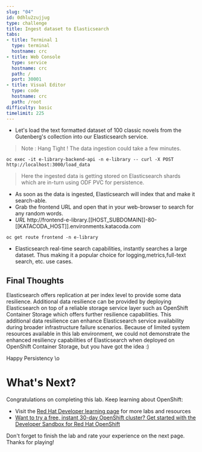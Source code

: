 ```yaml
---
slug: "04"
id: 0dhlu2zujjug
type: challenge
title: Ingest dataset to Elasticsearch
tabs:
- title: Terminal 1
  type: terminal
  hostname: crc
- title: Web Console
  type: service
  hostname: crc
  path: /
  port: 30001
- title: Visual Editor
  type: code
  hostname: crc
  path: /root
difficulty: basic
timelimit: 225
---
```

- Let's load the text formatted dataset of 100 classic novels from the Gutenberg's collection into our Elasticsearch service.

> Note : Hang Tight ! The data ingestion could take a few minutes.

```
oc exec -it e-library-backend-api -n e-library -- curl -X POST http://localhost:3000/load_data
```

> Here the ingested data is getting stored on Elasticsearch shards which are in-turn using ODF PVC for persistence.

- As soon as the data is ingested, Elasticsearch will index that and make it search-able.
- Grab the frontend URL and open that in your web-browser to search for any random words.
- _URL_ http://frontend-e-library.[[HOST_SUBDOMAIN]]-80-[[KATACODA_HOST]].environments.katacoda.com

```
oc get route frontend -n e-library
```

- Elasticsearch real-time search capabilities, instantly searches a large dataset. Thus making it a popular choice for logging,metrics,full-text search, etc. use cases.

## Final Thoughts

Elasticsearch offers replication at per index level to provide some data resilience. Additional data resilience can be provided by deploying Elasticsearch on top of a reliable storage service layer such as OpenShift Container Storage which offers further resilience capabilities. This additional data resilience can enhance Elasticsearch service availability during broader infrastructure failure scenarios. Because of limited system resources available in this lab environment, we could not demonstrate the enhanced resiliency capabilities of Elasticsearch when deployed on OpenShift Container Storage, but you have got the idea :)

Happy Persistency \o

# What's Next?

Congratulations on completing this lab. Keep learning about OpenShift:

* Visit the [Red Hat Developer learning page](https://developers.redhat.com/learn) for more labs and resources
* [Want to try a free, instant 30-day OpenShift cluster? Get started with the Developer Sandbox for Red Hat OpenShift](https://developers.redhat.com/developer-sandbox)

Don't forget to finish the lab and rate your experience on the next page. Thanks for playing!
